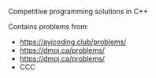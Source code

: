 Competitive programming solutions in C++

Contains problems from:
- https://ayjcoding.club/problems/
- https://dmoj.ca/problems/
- https://dmoj.ca/problems/
- CCC
